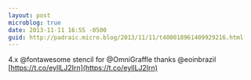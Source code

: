 ```yaml
---
layout: post
microblog: true
date: 2013-11-11 16:55 -0500
guid: http://padraic.micro.blog/2013/11/11/t400018961409929216.html
---
```

4.x @fontawesome stencil for @OmniGraffle thanks @eoinbrazil [https://t.co/eyllLJ2Irn](https://t.co/eyllLJ2Irn)
